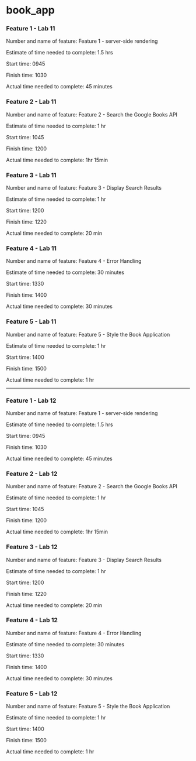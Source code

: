 # book_app

### Feature 1 - Lab 11

Number and name of feature: Feature 1 - server-side rendering

Estimate of time needed to complete: 1.5 hrs

Start time: 0945

Finish time: 1030

Actual time needed to complete: 45 minutes

### Feature 2 - Lab 11

Number and name of feature: Feature 2 - Search the Google Books API

Estimate of time needed to complete: 1 hr

Start time: 1045

Finish time: 1200

Actual time needed to complete: 1hr 15min

### Feature 3 - Lab 11

Number and name of feature: Feature 3 - Display Search Results

Estimate of time needed to complete: 1 hr

Start time: 1200

Finish time: 1220

Actual time needed to complete: 20 min

### Feature 4 - Lab 11

Number and name of feature: Feature 4 - Error Handling

Estimate of time needed to complete: 30 minutes

Start time: 1330

Finish time: 1400

Actual time needed to complete: 30 minutes

### Feature 5 - Lab 11

Number and name of feature: Feature 5 - Style the Book Application

Estimate of time needed to complete: 1 hr

Start time: 1400

Finish time: 1500

Actual time needed to complete: 1 hr

---

### Feature 1 - Lab 12

Number and name of feature: Feature 1 - server-side rendering

Estimate of time needed to complete: 1.5 hrs

Start time: 0945

Finish time: 1030

Actual time needed to complete: 45 minutes

### Feature 2 - Lab 12

Number and name of feature: Feature 2 - Search the Google Books API

Estimate of time needed to complete: 1 hr

Start time: 1045

Finish time: 1200

Actual time needed to complete: 1hr 15min

### Feature 3 - Lab 12

Number and name of feature: Feature 3 - Display Search Results

Estimate of time needed to complete: 1 hr

Start time: 1200

Finish time: 1220

Actual time needed to complete: 20 min

### Feature 4 - Lab 12

Number and name of feature: Feature 4 - Error Handling

Estimate of time needed to complete: 30 minutes

Start time: 1330

Finish time: 1400

Actual time needed to complete: 30 minutes

### Feature 5 - Lab 12

Number and name of feature: Feature 5 - Style the Book Application

Estimate of time needed to complete: 1 hr

Start time: 1400

Finish time: 1500

Actual time needed to complete: 1 hr
